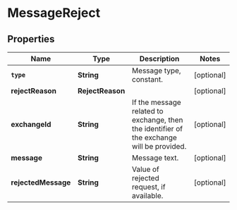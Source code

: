 

# MessageReject


## Properties

Name | Type | Description | Notes
------------ | ------------- | ------------- | -------------
**`type`** | **String** | Message type, constant. |  [optional]
**rejectReason** | **RejectReason** |  |  [optional]
**exchangeId** | **String** | If the message related to exchange, then the identifier of the exchange will be provided. |  [optional]
**message** | **String** | Message text. |  [optional]
**rejectedMessage** | **String** | Value of rejected request, if available. |  [optional]



